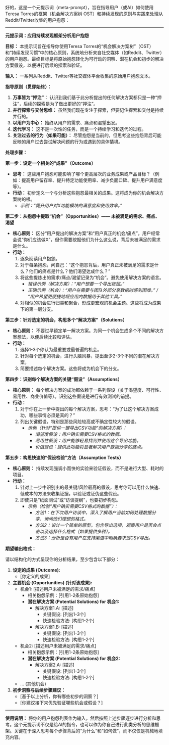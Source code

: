 好的，这是一个元提示词（meta-prompt），旨在指导用户（或AI）如何使用Teresa Torres的框架（机会解决方案树 OST）和持续发现的原则与实践来处理从Reddit/Twitter收集的用户抱怨：

---

**元提示词：应用持续发现框架分析用户抱怨**

**目标：**
本提示词旨在指导你使用Teresa Torres的“机会解决方案树”（OST）和“持续发现习惯”中的核心原则，系统地分析来自社交媒体（如Reddit、Twitter）的用户抱怨。最终目标是将原始抱怨转化为可行动的洞察、潜在机会和初步的解决方案假设，以便进行后续的探索和验证。

**输入：**
一系列从Reddit、Twitter等社交媒体平台收集的原始用户抱怨文本。

**指导原则（贯穿始终）：**

1.  **万事皆为“押注”：** 认识到我们基于此分析提出的任何解决方案都只是一种“押注”，后续的探索是为了做出更好的“押注”。
2.  **并行探索与交付思维：** 虽然我们现在专注于探索，但要记住探索和交付是持续并行的。
3.  **以用户为中心：** 始终从用户的需求、痛点和渴望出发。
4.  **迭代学习：** 这不是一次性的任务，而是一个持续学习和迭代的过程。
5.  **关注过去的行为（如果可能）：** 尽管抱怨是当前的，但思考这些抱怨背后可能反映的用户过去尝试解决问题的行为或遇到的具体情境。

**处理步骤：**

**第一步：设定一个相关的“成果”（Outcome）**
*   **思考：** 这些用户抱怨可能影响了哪个更高层次的业务成果或产品目标？（例如：提高用户留存率、提升特定功能使用率、减少负面口碑、提升用户满意度等）。
*   **行动：** 初步定义一个与分析这些抱怨最相关的成果。这将成为你的机会解决方案树的根。
    *   *示例：“提升用户对X功能模块的满意度和使用效率。”*

**第二步：从抱怨中提取“机会”（Opportunities）—— 未被满足的需求、痛点、渴望**
*   **核心原则：** 区分“用户提出的解决方案”和“用户真正的机会/痛点”。用户经常会说“你们应该做X”，但你需要挖掘他们为什么这么说，背后未被满足的需求是什么。
*   **行动：**
    1.  逐条阅读用户抱怨。
    2.  对于每条抱怨，问自己：“这个抱怨背后，用户真正未被满足的需求是什么？他们的痛点是什么？他们渴望达成什么？”
    3.  将这些提炼出的需求/痛点/渴望记录为“机会”。避免使用解决方案的语言。
        *   *错误示例（解决方案）：“用户想要一个导出按钮。”*
        *   *正确示例（机会）：“用户在需要与团队外部分享数据时感到困难。” / “用户希望更便捷地将应用内数据用于其他工具。”*
    4.  对相似的机会进行归类和聚合，形成更宏观的机会主题。这些将成为成果下的第一层分支。

**第三步：针对选定的机会，构思多个“解决方案”（Solutions）**
*   **核心原则：** 不要过早锁定单一解决方案。为同一个机会生成多个不同的解决方案想法，以便后续比较和评估。
*   **行动：**
    1.  选择1-3个你认为最重要或最普遍的机会。
    2.  针对每个选定的机会，进行头脑风暴，提出至少2-3个不同的潜在解决方案。
    3.  简要描述每个解决方案。这些将成为机会下的分支。

**第四步：识别每个解决方案的关键“假设”（Assumptions）**
*   **核心原则：** 每个解决方案的成功都依赖于一系列假设（关于渴望度、可行性、易用性、商业价值等）。识别这些假设是进行有效测试的前提。
*   **行动：**
    1.  对于你在上一步中提出的每个解决方案，思考：“为了让这个解决方案成功，哪些事情必须是真的？”
    2.  列出关键假设，特别是那些风险较高或不确定性较大的假设。
        *   *示例（针对“提供一键导出CSV功能”的解决方案）：*
            *   *渴望度假设：用户确实需要CSV格式的数据。*
            *   *易用性假设：用户能够轻易找到并使用这个导出功能。*
            *   *价值假设：提供此功能将显著解决用户数据分享的痛点。*

**第五步：构思快速的“假设检验”方法（Assumption Tests）**
*   **核心原则：** 持续发现强调小而快的实验来验证假设，而不是进行大型、耗时的项目。
*   **行动：**
    1.  针对上一步中识别出的最关键/风险最高的假设，思考你可以用什么快速、低成本的方法来收集证据，以验证或证伪这些假设。
    2.  即使只是“纸面测试”或“访谈提纲”，也要初步构思。
        *   *示例（检验“用户确实需要CSV格式的数据”）：*
            *   *方法1：在下次用户访谈中，深入了解用户当前如何处理数据分享，询问他们理想的格式。*
            *   *方法2：设计一个简单的原型，包含导出选项，观察用户是否会点击以及选择什么格式（如果提供多种）。*
            *   *方法3：分析是否有用户在支持渠道中明确要求过CSV导出。*

**期望输出格式：**

请以结构化的方式呈现你的分析结果，至少包含以下部分：

1.  **设定的成果 (Outcome):**
    *   [你定义的成果]
2.  **主要机会 (Opportunities) (针对该成果):**
    *   机会1: [描述用户未被满足的需求/痛点]
        *   相关抱怨示例：[引用1-2条原始抱怨]
        *   **潜在解决方案 (Potential Solutions) for 机会1:**
            *   解决方案1.A: [描述]
                *   关键假设: [列出1-3个]
                *   快速检验方法: [构思1-2个]
            *   解决方案1.B: [描述]
                *   关键假设: [列出1-3个]
                *   快速检验方法: [构思1-2个]
    *   机会2: [描述用户未被满足的需求/痛点]
        *   相关抱怨示例：[引用1-2条原始抱怨]
        *   **潜在解决方案 (Potential Solutions) for 机会2:**
            *   解决方案2.A: [描述]
                *   关键假设: [列出1-3个]
                *   快速检验方法: [构思1-2个]
    *   ... (其他机会)
3.  **初步洞察与后续步骤建议：**
    *   [基于以上分析，你有哪些初步的洞察？]
    *   [你建议接下来优先验证哪些机会或假设？]

---

**使用说明：**
将你的用户抱怨列表作为输入，然后按照上述步骤逐步进行分析和思考。这个元提示词不仅是给AI的指令，也可以作为你自己进行此类分析的思维框架。关键在于深入思考每个步骤背后的“为什么”和“如何做”，而不仅仅是机械地填充内容。
